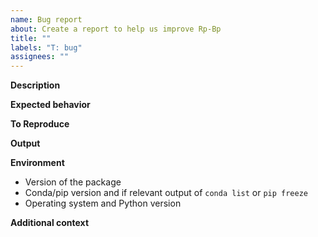 ```yaml
---
name: Bug report
about: Create a report to help us improve Rp-Bp
title: ""
labels: "T: bug"
assignees: ""
---
```


<!--
Please make sure that the bug is not already fixed either in newer versions or the
current development version.

1. Update version if a newer release exists: `conda update rpbp` or
2. Use the dev branch:
   - create a conda environment and only install dependencies;
   - clone this repository;
   - run `pip install --no-deps -e .[test]`;
   - make sure it works by running `python -m pytest`.

If the bug persists, please make sure that it has not already been filed before
opening a duplicate issue.
-->

**Description**

<!-- A clear and concise description of what the bug is. -->

**Expected behavior**

<!-- A clear and concise description of what the expected behavior is. -->

**To Reproduce**

<!--
Minimal steps to reproduce the bug:

1. step 1
2. step 2
3. you get it...
-->

**Output**

<!-- If relevant, paste the output of the steps above, including the commands themselves and traceback, etc. -->

**Environment**

- Version of the package
- Conda/pip version and if relevant output of `conda list` or `pip freeze`
- Operating system and Python version <!-- e.g. [Linux/Python 3.10.6] -->

**Additional context**

<!-- Add any other context about the problem here. -->
